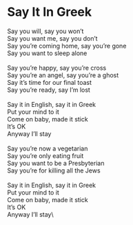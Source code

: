 # Say It In Greek

Say you will, say you won’t\
Say you want me, say you don’t\
Say you’re coming home, say you’re gone\
Say you want to sleep alone\
\
Say you’re happy, say you’re cross\
Say you’re an angel, say you’re a ghost\
Say it’s time for our final toast\
Say you’re ready, say I’m lost\
\
Say it in English, say it in Greek\
Put your mind to it\
Come on baby, made it stick\
It’s OK\
Anyway I’ll stay\
\
Say you’re now a vegetarian\
Say you’re only eating fruit\
Say you want to be a Presbyterian\
Say you’re for killing all the Jews\
\
Say it in English, say it in Greek\
Put your mind to it\
Come on baby, made it stick\
It’s OK\
Anyway I’ll stay\